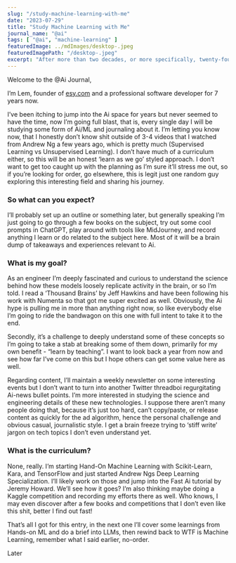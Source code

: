 ```yaml
---
slug: "/study-machine-learning-with-me"
date: "2023-07-29"
title: "Study Machine Learning with Me"
journal_name: "@ai"
tags: [ "@ai", "machine-learning" ]
featuredImage: ../mdImages/desktop-.jpeg
featuredImagePath: "/desktop-.jpeg"
excerpt: "After more than two decades, or more specifically, twenty-four years since Google launched on September 4, 1998, it has relentlessly dominated the Search Industry"
---
```


Welcome to the @Ai Journal,


I’m Lem, founder of [esy.com][ESYDOTCOM] and a professional software developer for 7 years now.


I’ve been itching to jump into the Ai space for years but never seemed to have the time, now I’m going full blast, that is, every single day I will be studying some form of Ai/ML and journaling about it. I’m letting you know now, that I honestly don’t know shit outside of 3-4 videos that I watched from Andrew Ng a few years ago, which is pretty much (Supervised Learning vs Unsupervised Learning). I don’t have much of a curriculum either, so this will be an honest ‘learn as we go’ styled approach. I don’t want to get too caught up with the planning as I’m sure it’ll stress me out, so if you’re looking for order, go elsewhere, this is legit just one random guy exploring this interesting field and sharing his journey. 

### So what can you expect?

I’ll probably set up an outline or something later, but generally speaking I’m just going to go through a few books on the subject, try out some cool prompts in ChatGPT, play around with tools like MidJourney, and record anything I learn or do related to the subject here. Most of it will be a brain dump of takeaways and experiences relevant to Ai.

### What is my goal?

As an engineer I’m deeply fascinated and curious to understand the science behind how these models loosely replicate activity in the brain, or so I’m told. I read a ‘Thousand Brains’ by Jeff Hawkins and have been following his work with Numenta so that got me super excited as well. Obviously, the Ai hype is pulling me in more than anything right now, so like everybody else I’m going to ride the bandwagon on this one with full intent to take it to the end.


Secondly, it’s a challenge to deeply understand some of these concepts so I’m going to take a stab at breaking some of them down, primarily for my own benefit - “learn by teaching”. I want to look back a year from now and see how far I’ve come on this but I hope others can get some value here as well. 

Regarding content, I’ll maintain a weekly newsletter on some interesting events but I don’t want to turn into another Twitter threadboi regurgitating Ai-news bullet points. I’m more interested in studying the science and engineering details of these new technologies. I suppose there aren’t many people doing that, because it’s just too hard, can’t copy/paste, or release content as quickly for the ad algorithm, hence the personal challenge and obvious casual, journalistic style. I get a brain freeze trying to ‘stiff write’ jargon on tech topics I don’t even understand yet. 


### What is the curriculum?

None, really. I’m starting Hand-On Machine Learning with Scikit-Learn, Kara, and TensorFlow and just started Andrew Ngs Deep Learning Specialization. I’ll likely work on those and jump into the Fast Ai tutorial by Jeremy Howard. We’ll see how it goes? I’m also thinking maybe doing a Kaggle competition and recording my efforts there as well. Who knows, I may even discover after a few books and competitions that I don’t even like this shit, better I find out fast!

That’s all I got for this entry, in the next one I’ll cover some learnings from Hands-on ML and do a brief into LLMs, then rewind back to WTF is Machine Learning, remember what I said earlier, no-order.


Later



[ESYDOTCOM]: https://www.esy.com